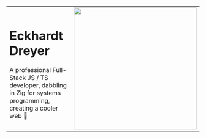 <table>
  <tr>
    <td>
      <h1>Eckhardt Dreyer</h1>
      <p>A professional Full-Stack JS / TS developer, dabbling in Zig for systems programming, creating a cooler web 🚀</p>
    </td>
    <td>
      <a href="https://nuxters.nuxt.com/Eckhardt-D" align="center"><img width="320" src="https://nuxters.nuxt.com/card/Eckhardt-D/og.png"></a>
    </td>
  </tr>
</table>
